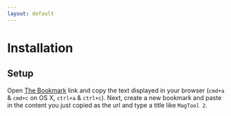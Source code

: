 ```yaml
---
layout: default
---
```


# Installation
<!-- [[TOC]] -->

## Setup

Open [The Bookmark][bookmark] link and copy the text displayed in your browser (`cmd+a` & `cmd+c` on OS X, `ctrl+a` & `ctrl+c`). Next, create a new bookmark and paste in the content you just copied as the url and type a title like `MagTool 2`.

[bookmark]: http://staging.net-a-porter.com/alfresco/nap/webAssets/magazine/_shared/contents/MagTool/js/bookmark.min.js?v=1.0.9
[repo]: https://github.com/NAPWebProductionEditTeam/MagTool2
